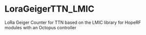 # LoraGeigerTTN_LMIC
LoRa Geiger Counter for TTN based on the LMIC library for HopeRF modules with an Octopus controller 
